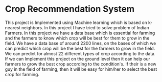 # Crop Recommendation System
This project is Implemented using Machine learning which is based on k-nearest neighbors.
In this project I have tried to solve problem of Indian Farmers. 
In this project we have a data base which is essential for farming and the farmers to know which crop will be best for them to grow in the field.
We have a data base of around 2200 lines, on the bases of which we can predict which crop will be the best for the farmers to grow in the field.
We can predict for almost 22 different types of crop according to the data.
If we can Implement this project on the ground level then it can help our farmers to grow the best crop according to the condition's.
If their is a new guy in the field of farming, then it will be easy for him/her to select the best crop for farming.  
